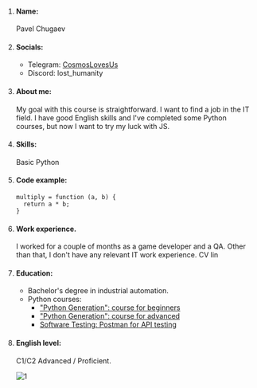 1. #### Name:
   Pavel Chugaev
      
2. #### Socials:
   * Telegram: [CosmosLovesUs](https://t.me/CosmosLovesUs)
   * Discord: lost_humanity
3. #### About me:
   My goal with this course is straightforward. I want to find a job in the IT field. I have good English skills and I've completed some Python courses, but now I want to try my luck with JS.
4. #### Skills:
   Basic Python
5. #### Code example:
   ```
   multiply = function (a, b) {
     return a * b;
   }
   ```
6. #### Work experience.
   I worked for a couple of months as a game developer and a QA. Other than that, I don't have any relevant IT work experience.
   CV lin
7. #### Education:
    * Bachelor's degree in industrial automation.
    * Python courses:
        + ["Python Generation": course for beginners](https://stepik.org/cert/1518110?lang=en
)
        + ["Python Generation": course for advanced](https://stepik.org/cert/1869038?lang=en
)
        + [Software Testing: Postman for API testing](https://stepik.org/cert/2088926?lang=en)
8. #### English level:
    C1/C2 Advanced / Proficient.

   ![1](https://i.ibb.co/ZhGWzTt/zj-F-Abe-RZEo.jpg)
